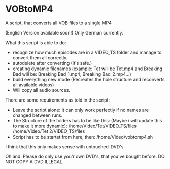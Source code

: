 # VOBtoMP4
A script, that converts all VOB files to a single MP4

(English Version available soon!) Only German currently.

What this script is able to do:
- recognize how much episodes are in a VIDEO_TS folder and manage to convert them all correctly.
- autodelete after converting (It's safe.)
- creating dynamic filenames (example: Tet will be Tet.mp4 and Breaking Bad will be: Breaking Bad_1.mp4, Breaking Bad_2.mp4...)
- build everything new mode (Recreates the hole structure and reconverts all available videos)
- Will copy all audio sources. 

There are some requirements as told in the script:
- Leave the script alone: It can only work perfectly if no names are changed between runs. 
- The Structure of the folders has to be like this: (Maybe i will update this to make it more dynamic):
    /home/Video/Tet/VIDEO_TS/files
    /home/Video/Tet 2/VIDEO_TS/files
- Script has to be startet from here, then:
    /home/Video/vobtomp4.sh
    
I think that this only makes sense with untouched-DVD's.

Oh and: Please do only use you'r own DVD's, that you've bought before. DO NOT COPY A DVD ILLEGAL.
